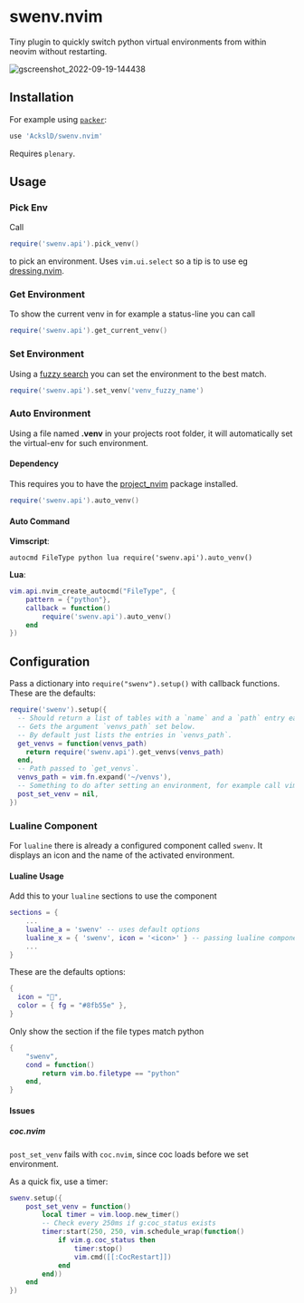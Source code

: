 # swenv.nvim

Tiny plugin to quickly switch python virtual environments from within neovim without
restarting.

![gscreenshot_2022-09-19-144438](https://user-images.githubusercontent.com/23341710/191020632-543e8118-4eea-4964-8d59-1556836b929f.png)

## Installation

For example using [`packer`](https://github.com/wbthomason/packer.nvim):

```lua
use 'AckslD/swenv.nvim'
```
Requires `plenary`.

## Usage

### Pick Env

Call

```lua
require('swenv.api').pick_venv()
```

to pick an environment. Uses `vim.ui.select` so a tip is to use eg
[dressing.nvim](https://github.com/stevearc/dressing.nvim).

### Get Environment

To show the current venv in for example a status-line you can call

```lua
require('swenv.api').get_current_venv()
```

### Set Environment

Using a [fuzzy search](https://en.wikipedia.org/wiki/Approximate_string_matching) you
can set the environment to the best match.

```lua
require('swenv.api').set_venv('venv_fuzzy_name')
```

### Auto Environment

Using a file named **.venv** in your projects root folder, it will automatically set the
virtual-env for such environment.

#### Dependency

This requires you to have the [project_nvim](https://github.com/ahmedkhalf/project.nvim)
package installed.

```lua
require('swenv.api').auto_venv()
```

#### Auto Command

**Vimscript**:

```vimscript
autocmd FileType python lua require('swenv.api').auto_venv()
```

**Lua**:

```lua
vim.api.nvim_create_autocmd("FileType", {
    pattern = {"python"},
    callback = function()
        require('swenv.api').auto_venv()
    end
})
```

## Configuration

Pass a dictionary into `require("swenv").setup()` with callback functions. These are the
defaults:

```lua
require('swenv').setup({
  -- Should return a list of tables with a `name` and a `path` entry each.
  -- Gets the argument `venvs_path` set below.
  -- By default just lists the entries in `venvs_path`.
  get_venvs = function(venvs_path)
    return require('swenv.api').get_venvs(venvs_path)
  end,
  -- Path passed to `get_venvs`.
  venvs_path = vim.fn.expand('~/venvs'),
  -- Something to do after setting an environment, for example call vim.cmd.LspRestart
  post_set_venv = nil,
})
```

### Lualine Component

For `lualine` there is already a configured component called `swenv`. It displays an
icon and the name of the activated environment.

#### Lualine Usage

Add this to your `lualine` sections to use the component

```lua
sections = {
    ...
    lualine_a = 'swenv' -- uses default options
    lualine_x = { 'swenv', icon = '<icon>' } -- passing lualine component options
    ...
}
```

These are the defaults options:

```lua
{
  icon = "",
  color = { fg = "#8fb55e" },
}
```

Only show the section if the file types match python

```lua
{
    "swenv",
    cond = function()
        return vim.bo.filetype == "python"
    end,
}
```

#### Issues

##### coc.nvim

`post_set_venv` fails with `coc.nvim`, since coc loads before we set environment.

As a quick fix, use a timer:

```lua
swenv.setup({
    post_set_venv = function()
        local timer = vim.loop.new_timer()
        -- Check every 250ms if g:coc_status exists
        timer:start(250, 250, vim.schedule_wrap(function()
            if vim.g.coc_status then
                timer:stop()
                vim.cmd([[:CocRestart]])
            end
        end))
    end
})
```
